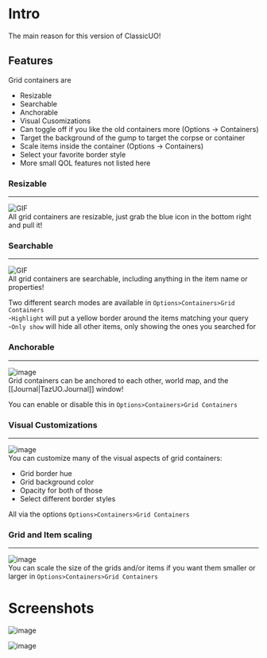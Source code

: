 # Intro
The main reason for this version of ClassicUO!

## Features
Grid containers are 
* Resizable
* Searchable
* Anchorable
* Visual Cusomizations
* Can toggle off if you like the old containers more (Options -> Containers)
* Target the background of the gump to target the corpse or container
* Scale items inside the container (Options -> Containers)
* Select your favorite border style
* More small QOL features not listed here

### Resizable

***

![GIF](https://user-images.githubusercontent.com/3859393/227370117-b16f19f6-4b49-4eb7-9e7d-d04d868adf79.gif)  
All grid containers are resizable, just grab the blue icon in the bottom right and pull it!  

### Searchable

***

![GIF](https://user-images.githubusercontent.com/3859393/227370623-927c6307-8b32-47b9-a79a-bb320d037dba.gif)  
All grid containers are searchable, including anything in the item name or properties!    

Two different search modes are available in `Options>Containers>Grid Containers`  
-`Highlight` will put a yellow border around the items matching your query  
-`Only show` will hide all other items, only showing the ones you searched for  

### Anchorable

***

![image](https://user-images.githubusercontent.com/3859393/227367910-0a7c3827-786b-4fe7-9f20-606988ea4533.png)  
Grid containers can be anchored to each other, world map, and the [[Journal|TazUO.Journal]] window!  

You can enable or disable this in `Options>Containers>Grid Containers`

### Visual Customizations

***

![image](https://user-images.githubusercontent.com/3859393/227368459-3f4fb54a-9e1e-4fac-a522-21e17ff51ec4.png)  
You can customize many of the visual aspects of grid containers:
* Grid border hue
* Grid background color
* Opacity for both of those
* Select different border styles

All via the options `Options>Containers>Grid Containers`

### Grid and Item scaling

***

![image](https://user-images.githubusercontent.com/3859393/227368228-c0462207-6e26-420e-985f-aa3bc171ddd1.png)  
You can scale the size of the grids and/or items if you want them smaller or larger in `Options>Containers>Grid Containers`


# Screenshots

![image](https://user-images.githubusercontent.com/3859393/227367717-4ecbbfa7-abbf-4622-8eb5-3acf6a211b0c.png)

![image](https://user-images.githubusercontent.com/3859393/227367995-aa75febe-802e-4e92-95e1-d2cab5773029.png)
